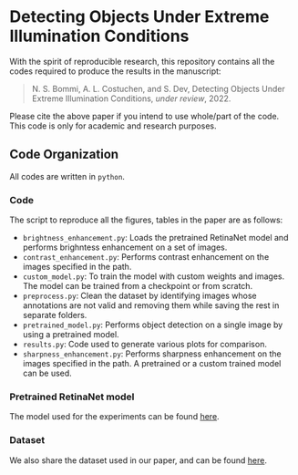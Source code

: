 # Detecting Objects Under Extreme Illumination Conditions

With the spirit of reproducible research, this repository contains all the codes required to produce the results in the manuscript: 

> N. S. Bommi, A. L. Costuchen, and S. Dev, Detecting Objects Under Extreme Illumination Conditions, *under review*, 2022.

Please cite the above paper if you intend to use whole/part of the code. This code is only for academic and research purposes.


## Code Organization
All codes are written in `python`. 

### Code 
The script to reproduce all the figures, tables in the paper are as follows:
+ `brightness_enhancement.py`: Loads the pretrained RetinaNet model and performs brighntess enhancement on a set of images. 
+ `contrast_enhancement.py`: Performs contrast enhancement on the images specified in the path.
+ `custom_model.py`: To train the model with custom weights and images. The model can be trained from a checkpoint or from scratch.
+ `preprocess.py`: Clean the dataset by identifying images whose annotations are not valid and removing them while saving the rest in separate folders.  
+ `pretrained_model.py`: Performs object detection on a single image by using a pretrained model. 
+ `results.py`: Code used to generate various plots for comparison. 
+ `sharpness_enhancement.py`: Performs sharpness enhancement on the images specified in the path. A pretrained or a custom trained model can be used. 

### Pretrained RetinaNet model 
The model used for the experiments can be found [here](https://drive.google.com/file/d/1L4UZv-_VtWP2yWkTQZo9OIP5c4T8vl5F/view?usp=sharing).

### Dataset 
We also share the dataset used in our paper, and can be found [here](https://drive.google.com/drive/folders/1rkix-gDmcGn4f0BBbs7WQvxs27Dcbql1?usp=sharing).
